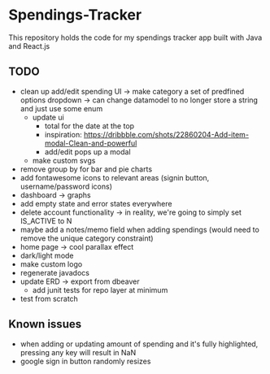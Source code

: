 # Spendings-Tracker

This repository holds the code for my spendings tracker app built with Java and React.js

## TODO

- clean up add/edit spending UI -> make category a set of predfined options dropdown -> can change datamodel to no longer store a string and just use some enum
  - update ui
    - total for the date at the top
    - inspiration: https://dribbble.com/shots/22860204-Add-item-modal-Clean-and-powerful
    - add/edit pops up a modal
  - make custom svgs
- remove group by for bar and pie charts
- add fontawesome icons to relevant areas (signin button, username/password icons)
- dashboard -> graphs
- add empty state and error states everywhere
- delete account functionality -> in reality, we're going to simply set IS_ACTIVE to N
- maybe add a notes/memo field when adding spendings (would need to remove the unique category constraint)
- home page -> cool parallax effect
- dark/light mode
- make custom logo
- regenerate javadocs
- update ERD -> export from dbeaver
  - add junit tests for repo layer at minimum
- test from scratch

## Known issues

- when adding or updating amount of spending and it's fully highlighted, pressing any key will result in NaN
- google sign in button randomly resizes
